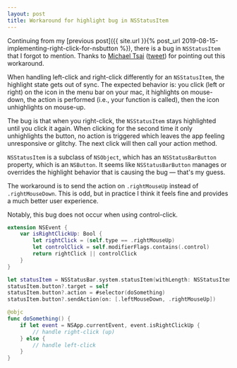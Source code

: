 ```yaml
---
layout: post
title: Workaround for highlight bug in NSStatusItem
---
```


Continuing from my [previous post]({{ site.url }}{% post_url 2019-08-15-implementing-right-click-for-nsbutton %}), there is a bug in `NSStatusItem` that I forgot to mention. Thanks to [Michael Tsai](https://mjtsai.com/blog) ([tweet](https://twitter.com/mjtsai/status/1162075417601294336)) for pointing out this workaround.

<!--excerpt-->

When handling left-click and right-click differently for an `NSStatusItem`, the highlight state gets out of sync. The expected behavior is: you click (left or right) on the icon in the menu bar on your mac, it highlights on mouse-down, the action is performed (i.e., your function is called), then the icon unhighlights on mouse-up.

The bug is that when you right-click, the `NSStatusItem` stays highlighted until you click it again. When clicking for the second time it only unhighlights the button, no action is triggered which leaves the app feeling unresponsive or glitchy. The next click will then call your action method.

`NSStatusItem` is a subclass of `NSObject`, which has an `NSStatusBarButton` property, which is an `NSButton`. It seems like `NSStatusBarButton` manages or overrides the highlight behavior that is causing the bug &mdash; that's my guess.

The workaround is to send the action on `.rightMouseUp` instead of `.rightMouseDown`. This is odd, but in practice I think it feels fine and provides a much better user experience.

Notably, this bug does not occur when using control-click.

```swift
extension NSEvent {
    var isRightClickUp: Bool {
        let rightClick = (self.type == .rightMouseUp)
        let controlClick = self.modifierFlags.contains(.control)
        return rightClick || controlClick
    }
}

let statusItem = NSStatusBar.system.statusItem(withLength: NSStatusItem.squareLength)
statusItem.button?.target = self
statusItem.button?.action = #selector(doSomething)
statusItem.button?.sendAction(on: [.leftMouseDown, .rightMouseUp])

@objc
func doSomething() {
    if let event = NSApp.currentEvent, event.isRightClickUp {
        // handle right-click (up)
    } else {
        // handle left-click
    }
}
```
